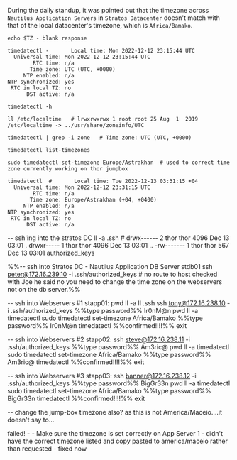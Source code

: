 During the daily standup, it was pointed out that the timezone across `Nautilus Application Servers` in `Stratos Datacenter` doesn't match with that of the local datacenter's timezone, which is `Africa/Bamako`.

	echo $TZ - blank response
	
	timedatectl -       Local time: Mon 2022-12-12 23:15:44 UTC
	  Universal time: Mon 2022-12-12 23:15:44 UTC
	        RTC time: n/a
	       Time zone: UTC (UTC, +0000)
	     NTP enabled: n/a
	NTP synchronized: yes
	 RTC in local TZ: no
	      DST active: n/a
	
	timedatectl -h
	
	ll /etc/localtime   # lrwxrwxrwx 1 root root 25 Aug  1  2019 /etc/localtime -> ../usr/share/zoneinfo/UTC
	
	timedatectl | grep -i zone   # Time zone: UTC (UTC, +0000)
	
	timedatectl list-timezones
	
	sudo timedatectl set-timezone Europe/Astrakhan  # used to correct time zone currently working on thor jumpbox
	
	timedatectl  #       Local time: Tue 2022-12-13 03:31:15 +04
	  Universal time: Mon 2022-12-12 23:31:15 UTC
	        RTC time: n/a
	       Time zone: Europe/Astrakhan (+04, +0400)
	     NTP enabled: n/a
	NTP synchronized: yes
	 RTC in local TZ: no
	      DST active: n/a


-- ssh'ing into the stratos DC
ll -a .ssh  # drwx------ 2 thor thor 4096 Dec 13 03:01 .
drwxr----- 1 thor thor 4096 Dec 13 03:01 ..
-rw------- 1 thor thor  567 Dec 13 03:01 authorized_keys

%%-- ssh into Stratos DC - Nautilus Application DB Server stdb01
ssh peter@172.16.239.10 -i .ssh/authorized_keys  # no route to host checked with Joe he said no you need to change the time zone on the webservers not on the db server.%%

-- ssh into Webservers #1 stapp01:
pwd
ll -a
ll .ssh
ssh tony@172.16.238.10 -i .ssh/authorized_keys
%%type password%% Ir0nM@n
pwd
ll -a
timedatectl
sudo timedatectl set-timezone Africa/Bamako
%%type password%% Ir0nM@n
timedatectl %%confirmed!!!!%%
exit

-- ssh into Webservers #2 stapp02:
ssh steve@172.16.238.11 -i .ssh/authorized_keys
%%type password%% Am3ric@
pwd
ll -a
timedatectl
sudo timedatectl set-timezone Africa/Bamako
%%type password%% Am3ric@
timedatectl %%confirmed!!!!%%
exit

-- ssh into Webservers #3 stapp03:
ssh banner@172.16.238.12 -i .ssh/authorized_keys
%%type password%% BigGr33n
pwd
ll -a
timedatectl
sudo timedatectl set-timezone Africa/Bamako
%%type password%% BigGr33n
timedatectl %%confirmed!!!!%%
exit

-- change the jump-box timezone also? as this is not America/Maceio....it doesn't say to...


failed! - - Make sure the timezone is set correctly on App Server 1 - didn't have the correct timezone listed and copy pasted to america/maceio rather than requested - fixed now


